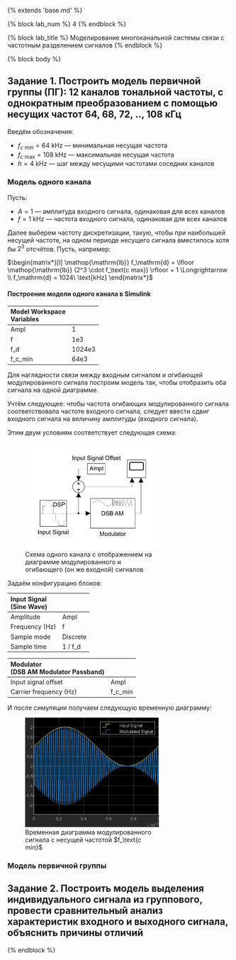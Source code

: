 {% extends 'base.md' %}

{% block lab_num %}
  4
{% endblock %}

{% block lab_title %}
  Моделирование многоканальной системы связи с частотным разделением сигналов
{% endblock %}

{% block body %}

## Задание 1. Построить модель первичной группы (ПГ): 12 каналов тональной частоты, с однократным преобразованием с помощью несущих частот 64, 68, 72, .., 108 кГц

Введём обозначения:

- $f_\text{c min} = 64\ \text{kHz}$ — минимальная несущая частота
- $f_\text{c max} = 108\ \text{kHz}$ — максимальная несущая частота
- $h = 4\ \text{kHz}$ — шаг между несущими частотами соседних каналов

### Модель одного канала

Пусть:

- $A = 1$ — амплитуда входного сигнала, одинаковая для всех каналов
- $f = 1\ \text{kHz}$ — частота входного сигнала, одинаковая для всех каналов

Далее выберем частоту дискретизации, такую, чтобы при наибольшей несущей частоте, на одном периоде несущего сигнала вместилось хотя бы $2^3$ отсчётов. Пусть, например:

$\begin{matrix*}[l] \mathop{\mathrm{lb}} f_\mathrm{d} = \lfloor \mathop{\mathrm{lb}} (2^3 \cdot f_\text{c max}) \rfloor + 1 \Longrightarrow \\ f_\mathrm{d} = 1024\ \text{kHz} \end{matrix*}$

#### Построение модели одного канала в Simulink

| Model Workspace <br>Variables | |
| :-- | :-- |
| Ampl | 1 |
| f | 1e3 |
| f_d | 1024e3 |
| f_c_min | 64e3 |

Для наглядности связи между входным сигналом и огибающей модулированного сигнала построим модель так, чтобы отобразить оба сигнала на одной диаграмме.

Учтём следующее: чтобы частота огибающих модулированного сигнала соответствовала частоте входного сигнала, следует ввести сдвиг входного сигнала на величину амплитуды (входного сигнала).

Этим двум условиям соответствует следующая схема:

<figure style="width: 60%">
<img src="images/one_channel_scheme.svg" alt="">
<figcaption>
  Схема одного канала с отображением на диаграмме модулированного и огибающего (он же входной) сигналов
</figcaption>
</figure>

Задаём конфигурацию блоков:

| Input Signal <br>(Sine Wave) | |
| :-- | :-- |
| Amplitude | Ampl |
| Frequency (Hz) | f |
| Sample mode | Discrete |
| Sample time | 1 / f_d |

| Modulator <br>(DSB AM Modulator Passband) | |
| :-- | :-- |
| Input signal offset | Ampl |
| Carrier frequency (Hz) | f_c_min |

И после симуляции получаем следующую временную диаграмму:

<figure style="width: 60%">
<img src="images/one_channel_diagram.png" alt="">
<figcaption>
  Временная диаграмма модулированного сигнала с несущей частотой $f_\text{c min}$
</figcaption>
</figure>

### Модель первичной группы



## Задание 2. Построить модель выделения индивидуального сигнала из группового, провести сравнительный анализ характеристик входного и выходного сигнала, объяснить причины отличий



{% endblock %}